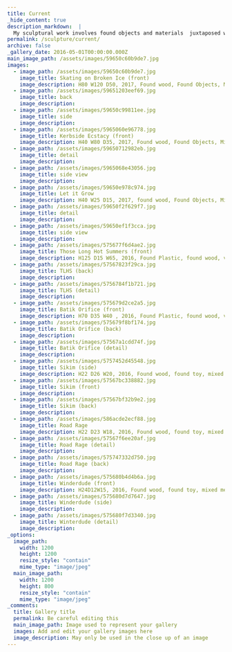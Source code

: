 ```yaml
---
title: Current
_hide_content: true
description_markdown:  |
  My sculptural work involves found objects and materials  juxtaposed with more natural forms such as large branches discovered in woodlands across the UK. I want to explore the tension between natural and synthetic materials, how they can co-exist and the resulting structures can come to resemble organic, sometimes alien yet recognizably human forms. Using beadwork and textiles, which originate from the South Asian Culture where I grew up, I continue to be fascinated by sparkling jewelry, decorative accessories and ornate textile patterns from childhood. 
permalink: /sculpture/current/
archive: false
_gallery_date: 2016-05-01T00:00:00.000Z
main_image_path: /assets/images/59650c60b9de7.jpg
images:            
  - image_path: /assets/images/59650c60b9de7.jpg
    image_title: Skating on Broken Ice (front)
    image_description: H80 W120 D50, 2017, Found wood, Found Objects, Mixed Media
  - image_path: /assets/images/59651203eef69.jpg
    image_title: back
    image_description:
  - image_path: /assets/images/59650c99811ee.jpg
    image_title: side
    image_description:  
  - image_path: /assets/images/5965060e96778.jpg
    image_title: Kerbside Ecstacy (front)
    image_description: H40 W80 D35, 2017, Found wood, Found Objects, Mixed Media
  - image_path: /assets/images/59650712982eb.jpg
    image_title: detail
    image_description: 
  - image_path: /assets/images/5965068e43056.jpg
    image_title: side view
    image_description: 
  - image_path: /assets/images/59650e978c974.jpg
    image_title: Let it Grow
    image_description: H40 W25 D15, 2017, found wood, Found Objects, Mixed Media
  - image_path: /assets/images/59650f2f629f7.jpg
    image_title: detail
    image_description: 
  - image_path: /assets/images/59650ef1f3cca.jpg
    image_title: side view
    image_description: 
  - image_path: /assets/images/575677f6d4ae2.jpg
    image_title: Those Long Hot Summers (front)
    image_description: H125 D15 W65, 2016, Found Plastic, found wood, vintage textiles, acrylic paint - &lt;p&gt;This work is created using a found plastic table which &amp;nbsp;accidentally got burned during a summer evening. The use of vintage fabric echoes the kind of covering which may have previously covered such an object when it functioned as a piece of furniture. There is a dialogue between natural and manufactured materials suggesting an apparent continuity between the disparate textures and materials so that pre-exiting boundaries become fused and appear as one.
  - image_path: /assets/images/57567823f29ca.jpg
    image_title: TLHS (back)
    image_description:
  - image_path: /assets/images/5756784f1b721.jpg
    image_title: TLHS (detail)
    image_description:
  - image_path: /assets/images/575679d2ce2a5.jpg
    image_title: Batik Orifice (front)
    image_description: H70 D35 W40 , 2016, Found Plastic, found wood, vintage textiles, acrylic paint
  - image_path: /assets/images/575679f8bf174.jpg
    image_title: Batik Orifice (back)
    image_description:
  - image_path: /assets/images/57567a1cdd74f.jpg
    image_title: Batik Orifice (detail)
    image_description:
  - image_path: /assets/images/5757452d45548.jpg
    image_title: Sikim (side)
    image_description: H22 D26 W20, 2016, Found wood, found toy, mixed media
  - image_path: /assets/images/57567bc338882.jpg
    image_title: Sikim (front)
    image_description:
  - image_path: /assets/images/57567bf32b9e2.jpg
    image_title: Sikim (back)
    image_description:
  - image_path: /assets/images/586acde2ecf88.jpg
    image_title: Road Rage
    image_description: H22 D23 W18, 2016, Found wood, found toy, mixed media
  - image_path: /assets/images/57567f6ee20af.jpg
    image_title: Road Rage (detail)
    image_description:
  - image_path: /assets/images/575747332d750.jpg
    image_title: Road Rage (back)
    image_description:
  - image_path: /assets/images/575680b4d4b6a.jpg
    image_title: Winderdude (front)
    image_description: H24D12W15, 2016, Found wood, found toy, mixed media
  - image_path: /assets/images/575680d7d7647.jpg
    image_title: Winderdude (side)
    image_description:
  - image_path: /assets/images/575680f7d3340.jpg
    image_title: Winterdude (detail)
    image_description:
_options:
  image_path:
    width: 1200
    height: 1200
    resize_style: "contain"
    mime_type: "image/jpeg"
  main_image_path:
    width: 1200
    height: 800
    resize_style: "contain"
    mime_type: "image/jpeg"
_comments:
  title: Gallery title
  permalink: Be careful editing this
  main_image_path: Image used to represent your gallery
  images: Add and edit your gallery images here
  image_description: May only be used in the close up of an image
---
```


